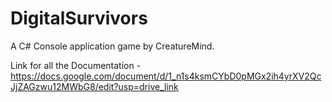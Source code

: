 # DigitalSurvivors
A C# Console application game by CreatureMind.

Link for all the Documentation - https://docs.google.com/document/d/1_n1s4ksmCYbD0pMGx2ih4yrXV2QcJjZAGzwu12MWbG8/edit?usp=drive_link
